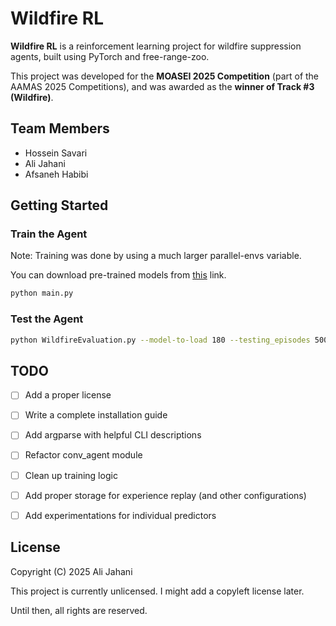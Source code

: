 # Wildfire RL

**Wildfire RL** is a reinforcement learning project for wildfire suppression agents, built using PyTorch and free-range-zoo.

This project was developed for the **MOASEI 2025 Competition** (part of the AAMAS 2025 Competitions), and was awarded as the **winner of Track #3 (Wildfire)**.

## Team Members

* Hossein Savari
* Ali Jahani
* Afsaneh Habibi

## Getting Started

### Train the Agent

Note: Training was done by using a much larger parallel-envs variable.

You can download pre-trained models from [this](https://alijahani.home.kg/models/wildfire_rl.zip) link.

```bash
python main.py
```

### Test the Agent

```bash
python WildfireEvaluation.py --model-to-load 180 --testing_episodes 500 --seed 1 evalout "path/to/WS1.pkl"
```

## TODO

- [ ] Add a proper license

- [ ] Write a complete installation guide

- [ ] Add argparse with helpful CLI descriptions

- [ ] Refactor conv_agent module

- [ ] Clean up training logic

- [ ] Add proper storage for experience replay (and other configurations)

- [ ] Add experimentations for individual predictors

## License

Copyright (C) 2025 Ali Jahani

This project is currently unlicensed. I might add a copyleft license later.

Until then, all rights are reserved.
